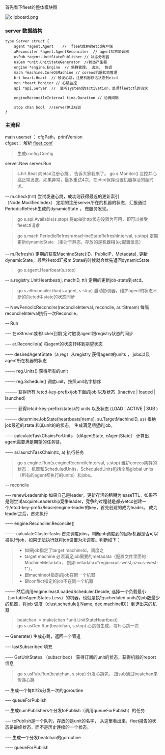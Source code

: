 首先看下fleet的整体模块图

![clipboard.png][1]

### server 数据结构
```
type Server struct {
    agent *agent.Agent    //  fleet维护的etcd客户端
    aReconciler *agent.AgentReconciler  // agent状态协调器
    usPub *agent.UnitStatePublisher // 状态分发器
    usGen *unit.UnitStateGenerator  //状态产生器
    engine *engine.Engine  // 集群管理， 选主， 协调
    mach *machine.CoreOSMachine // coreos机器状态管理
    hrt heart.Heart  // 触发心跳，注册机器存活状态到etcd
    mon *heart.Monitor // 心跳监控 
    api *api.Server  //  监听systemd的activation，处理fleetctl的请求

    engineReconcileInterval time.Duration // 协调间隔

    stop chan bool  //server停止标识
}
```

### 主流程

main
userset ： cfgPath，printVersion  
cfgset：  解析 [fleet.conf](https://github.com/coreos/fleet/blob/master/fleet.conf.sample)
> 生成config.Config

server.New
server.Run
> s.hrt.Beat   向etcd注册心跳 ，告诉大家我来了。
> go s.Monitor()  监控并心跳正常发送，如果异常，最多重试4次，在etcd保存设置机器存活的超时ttl。

-- m.check(hrt) 尝试发送心跳，成功则获得最近的更新索引（Node.ModifiedIndex）
              定期的注册server所在的机器的状态，汇报通过PeriodicRefresh生成的dynamicState ， 做服务发现。 

> go s.api.Available(s.stop)   将api的http状态设置为可用，即可以接受fleetctl请求

> go s.mach.PeriodicRefresh(machineStateRefreshInterval, s.stop)   定期更新dynamicState （相对于静态，存放的是机器相关ç配置信息）

-- m.Refresh()  定期的获取MachineState{ID，PublicIP，Metadata}, 更新dynamicState，最后往etcd汇报m.State的时候就会优先返回dynamicState
            
>  go s.agent.Heartbeat(s.stop)   

--  a.registry.UnitHeartbeat(j, machID, ttl) 定期的更新job-state到etcd。 

> go s.aReconciler.Run(s.agent, s.stop)   启动协调器，维护agent的状态不断的向etcd中state的状态同步

-- NewPeriodicReconciler(reconcileInterval, reconcile, ar.rStream)  每隔reconcileInterval执行一次Reconcile，

-- Run

--- 在eStream或者ticker到期 定时触发agent跟registry状态的同步

--- ar.Reconcile(a)    将agent的状态转移到期望状态

---- desiredAgentState（a,reg）从registry 获得agent的units ， jobs以及agent所在机器的状态

----- reg.Units() 获得所有的unit

----- reg.Schedule() 调度unit，按照unit名字排序

------ 获得所有 /etcd-key-prefix/job下面的job 以及状态（inactive | loaded | launched）

------ 获得/etcd-key-prefix/states/的 units 以及状态 (LOAD | ACTIVE  | SUB )

------ determineJobState(heartbeats[name], su.TargetMachineID, us) 根绝job最近的state 和其unit的的状态， 
生成满足期望的job。

---- calculateTaskChainsForUnits （dAgentState, cAgentState）  计算出agent需要满足期望的任务链，

---- ar.launchTaskChain(tc, a) 执行任务
                            
> go s.engine.Run(s.engineReconcileInterval, s.stop)    维护coreos集群的状态： 机器和ScheduledUnits，ScheduledUnits包括全局global units（所有的agent都执行的units）和jobs。

-- reconcile

--- renewLeadership 如果自己是leader，更新存活的租期为leaseTTL，如果不是则尝试acquireLeadership竞争leader，竞争的过程就是都去etcd创建一个/etcd-key-prefix/lease/engine-leader的key，首先创建的成为leader。 成为leader之后，首先执行

---- engine.Reconciler.Reconcile()

----- calculateClusterTasks  首先调度jobs，判断job调度到的目标机器是否可以被执行job，如果无法执行就将job设置为未调度。判断如下：

> * 如果job指定了target machineId，调度之
> * target machine 必须满足job需要的metadata（配置文件里面的MachineMetadata， 例如metadata="region=us-west,az=us-west-1"），
> * 跟machineof指定的job在同一个机器
> * 跟conflict指定的job不在同一个机器

----- 然后调用engine.leastLoadedScheduler.Decide, 选择一个负载最小（sortableAgentStates.Less）的机器，也就是执行scheduled units的job数最少的机器，将job 调度（clust.schedule(j.Name, dec.machineID)）到选出来的机器

> beatchan := make(chan *unit.UnitStateHeartbeat)    
> go s.usGen.Run(beatchan, s.stop)      心跳包生成，每1s心跳一次

-- Generate() 生成心跳，返回一个管道

---  lastSubscribed 填充

---- GetUnitStates （subscribed） 获得订阅的unit的状态，获得机器的report信息
         
> go s.usPub.Run(beatchan, s.stop)     分发心跳包， 跟sub通过beatchan来传递心跳

-- 生成一个每ttl/2s分发一次的goroutine

--- queueForPublish

--  生成numPublishers个分发toPublish（调用queueForPublish）的任务

--- toPublish是一个队列，存放的是unit的名字， 从这里看出来，fleet报告的状态是最终状态，而不是历史连续的一个状态。

---  生成一个分发beatchan的goroutine

---- queueForPublish

  [1]: http://www.serfdom.cn/usr/uploads/2014/12/3607585694.png

